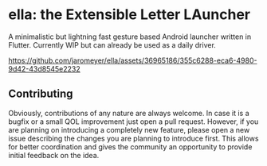 # ella: the Extensible Letter LAuncher

A minimalistic but lightning fast gesture based Android launcher written in Flutter. Currently WIP but can already be used as a daily driver.

https://github.com/jaromeyer/ella/assets/36965186/355c6288-eca6-4980-9d42-43d8545e2232

## Contributing
Obviously, contributions of any nature are always welcome. In case it is a bugfix or a small QOL improvement just open a pull request. However, if you are planning on introducing a completely new feature, please open a new issue describing the changes you are planning to introduce first. This allows for better coordination and gives the community an opportunity to provide initial feedback on the idea.

